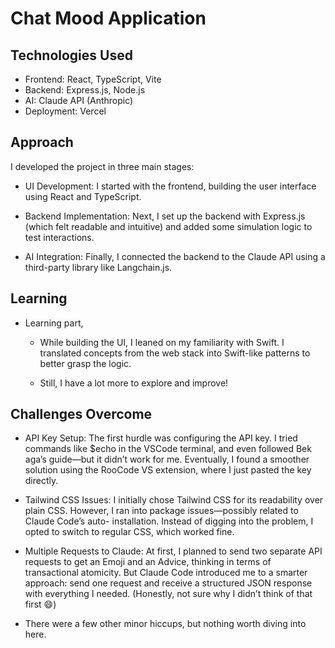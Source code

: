 
# Chat Mood Application


## Technologies Used

- Frontend: React, TypeScript, Vite
- Backend: Express.js, Node.js
- AI: Claude API (Anthropic)
- Deployment: Vercel

## Approach

I developed the project in three main stages: 
- UI Development: 
I started with the frontend, building the user interface using React and TypeScript. 

- Backend Implementation:
Next, I set up the backend with Express.js (which felt readable and intuitive) and added some simulation logic to test interactions.

- AI Integration:
Finally, I connected the backend to the Claude API using a third-party library like Langchain.js.

## Learning
- Learning part,
    - While building the UI, I leaned on my familiarity with Swift. I translated
    concepts from the web stack into Swift-like patterns to better grasp the
    logic.

    - Still, I have a lot more to explore and improve!

## Challenges Overcome

- API Key Setup: 
    The first hurdle was configuring the API key. I tried commands like $echo in 
    the VSCode terminal, and even followed Bek aga’s guide—but it didn’t work 
    for me. Eventually, I found a smoother solution using the RooCode VS 
    extension, where I just pasted the key directly.

- Tailwind CSS Issues:
    I initially chose Tailwind CSS for its readability over plain CSS. However, 
    I ran into package issues—possibly related to Claude Code’s auto- 
    installation. Instead of digging into the problem, I opted to switch to 
    regular CSS, which worked fine.

- Multiple Requests to Claude:
    At first, I planned to send two separate API requests to get an Emoji and an 
    Advice, thinking in terms of transactional atomicity. But Claude Code 
    introduced me to a smarter approach: send one request and receive a 
    structured JSON response with everything I needed. (Honestly, not sure why I 
    didn’t think of that first 😄)

- There were a few other minor hiccups, but nothing worth diving into here.
